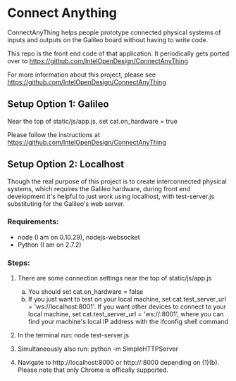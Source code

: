 Connect Anything
================

ConnectAnyThing helps people prototype connected physical systems of inputs and outputs on the Galileo board without having to write code.

This repo is the front end code of that application. It  periodically gets ported over to https://github.com/IntelOpenDesign/ConnectAnyThing

For more information about this project, please see https://github.com/IntelOpenDesign/ConnectAnyThing

Setup Option 1: Galileo
-----------------------
Near the top of static/js/app.js, set cat.on_hardware = true

Please follow the instructions at https://github.com/IntelOpenDesign/ConnectAnyThing

Setup Option 2: Localhost
-------------------------
Though the real purpose of this project is to create interconnected physical systems, which requires the Galileo hardware, during front end development it's helpful to just work using localhost, with test-server.js substituting for the Galileo's web server.

### Requirements:
* node (I am on 0.10.29), nodejs-websocket
* Python (I am on 2.7.2)

### Steps:
1. There are some connection settings near the top of static/js/app.js

    <ol style="list-style-type:lower-alpha;">
        <li>You should set cat.on_hardware = false</li>
        <li>If you just want to test on your local machine, set cat.test_server_url = 'ws://localhost:8001'. If you want other devices to connect to your local machine, set cat.test_server_url = 'ws://<local IP>:8001', where you can find your machine's local IP address with the ifconfig shell command</li>
    </ol>

2. In the terminal run: node test-server.js

3. Simultaneously also run: python -m SimpleHTTPServer

4. Navigate to http://localhost:8000 or http://<local IP>:8000 depending on (1)(b). Please note that only Chrome is offically supported.
